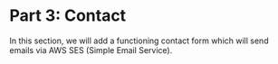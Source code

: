 # Part 3: Contact
In this section, we will add a functioning contact form which will send emails
via AWS SES (Simple Email Service).
